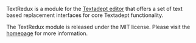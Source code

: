 TextRedux is a module for the [Textadept editor](http://foicica.com/textadept/)
that offers a set of text based replacement interfaces for core Textadept
functionality.

The TextRedux module is released under the MIT license. Please visit the
[homepage](http://rgieseke.github.com/textredux/) for more information.
